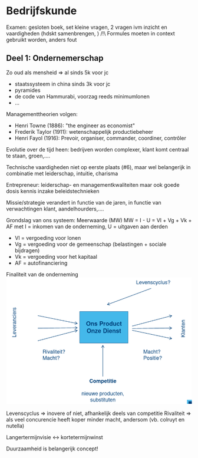 # Bedrijfskunde

Examen: gesloten boek, set kleine vragen, 2 vragen ivm inzicht en vaardigheden (hdskt samenbrengen, ) /!\ Formules moeten in context gebruikt worden, anders fout

## Deel 1: Ondernemerschap

Zo oud als mensheid => al sinds 5k voor jc
  - staatssysteem in china sinds 3k voor jc
  - pyramides
  - de code van Hammurabi, voorzag reeds minimumlonen
  - ...

Managementtheorien volgen:
  - Henri Towne (1886): "the engineer as economist"
  - Frederik Taylor (1911): wetenschappelijk productiebeheer
  - Henri Fayol (1916): Prevoir, organiser, commander, coordiner, contrôler

Evolutie over de tijd heen: bedrijven worden complexer, klant komt centraal te staan, groen,....

Technische vaardigheden niet op eerste plaats (#6), maar wel belangerijk in combinatie met leiderschap, intuitie, charisma

Entrepreneur: leiderschap- en managementkwaliteiten maar ook goede dosis kennis inzake beleidstechnieken

Missie/strategie verandert in functie van de jaren, in functie van verwachtingen klant, aandelhourders,....

Grondslag van ons systeem: Meerwaarde (MW)
MW = I - U = Vl + Vg + Vk + AF
met I = inkomen van de onderneming, U = uitgaven aan derden

- Vl = vergoeding voor lonen
- Vg = vergoeding voor de gemeenschap (belastingen + sociale
bijdragen)
- Vk = vergoeding voor het kapitaal
- AF = autofinanciering

Finaliteit van de onderneming
![Finaliteit](../Pictures/BK1.png)

Levenscyclus => inovere of niet, afhankelijk deels van competitie
Rivaliteit => als veel concurencie heeft koper minder macht, andersom (vb. colruyt en nutella)

Langertermijnvisie <-> kortetermijnwinst

Duurzaamheid is belangerijk concept!
